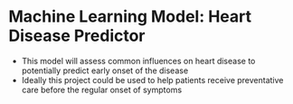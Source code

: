 # Machine Learning Model: Heart Disease Predictor 
* This model will assess common influences on heart disease to potentially predict early onset of the disease 
* Ideally this project could be used to help patients receive preventative care before the regular onset of symptoms
